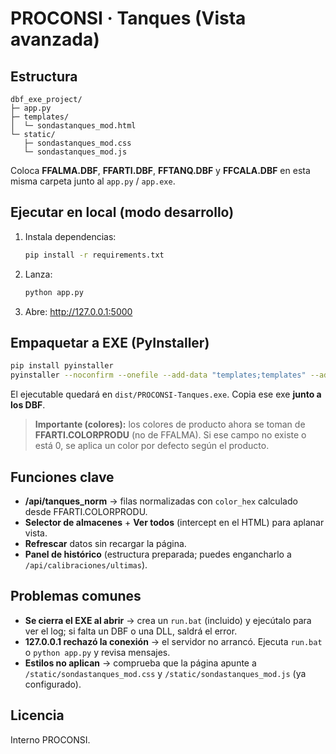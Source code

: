# PROCONSI · Tanques (Vista avanzada)

## Estructura
```
dbf_exe_project/
├─ app.py
├─ templates/
│  └─ sondastanques_mod.html
└─ static/
   ├─ sondastanques_mod.css
   └─ sondastanques_mod.js
```

Coloca **FFALMA.DBF**, **FFARTI.DBF**, **FFTANQ.DBF** y **FFCALA.DBF** en esta misma carpeta junto al `app.py` / `app.exe`.

## Ejecutar en local (modo desarrollo)
1. Instala dependencias:
   ```bash
   pip install -r requirements.txt
   ```
2. Lanza:
   ```bash
   python app.py
   ```
3. Abre: http://127.0.0.1:5000

## Empaquetar a EXE (PyInstaller)
```bash
pip install pyinstaller
pyinstaller --noconfirm --onefile --add-data "templates;templates" --add-data "static;static" app.py -n "PROCONSI-Tanques"
```
El ejecutable quedará en `dist/PROCONSI-Tanques.exe`. Copia ese exe **junto a los DBF**.

> **Importante (colores):** los colores de producto ahora se toman de **FFARTI.COLORPRODU** (no de FFALMA). Si ese campo no existe o está 0, se aplica un color por defecto según el producto.

## Funciones clave
- **/api/tanques_norm** → filas normalizadas con `color_hex` calculado desde FFARTI.COLORPRODU.
- **Selector de almacenes** + **Ver todos** (intercept en el HTML) para aplanar vista.
- **Refrescar** datos sin recargar la página.
- **Panel de histórico** (estructura preparada; puedes engancharlo a `/api/calibraciones/ultimas`).

## Problemas comunes
- **Se cierra el EXE al abrir** → crea un `run.bat` (incluido) y ejecútalo para ver el log; si falta un DBF o una DLL, saldrá el error.
- **127.0.0.1 rechazó la conexión** → el servidor no arrancó. Ejecuta `run.bat` o `python app.py` y revisa mensajes.
- **Estilos no aplican** → comprueba que la página apunte a `/static/sondastanques_mod.css` y `/static/sondastanques_mod.js` (ya configurado).

## Licencia
Interno PROCONSI.
